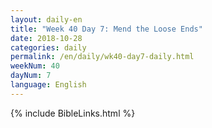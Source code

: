 ```yaml
---
layout: daily-en
title: "Week 40 Day 7: Mend the Loose Ends"
date: 2018-10-28 
categories: daily
permalink: /en/daily/wk40-day7-daily.html
weekNum: 40
dayNum: 7
language: English
---
```


{% include BibleLinks.html %} 
